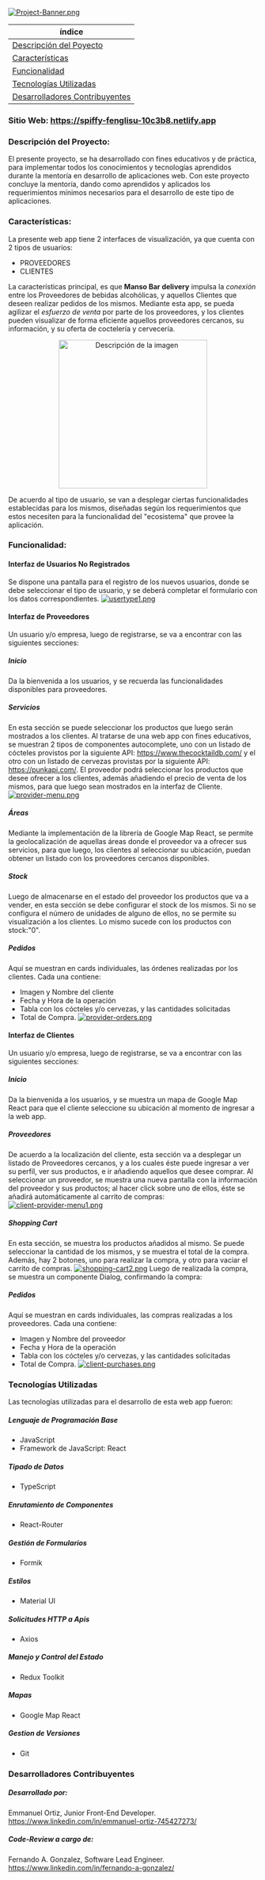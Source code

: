 [![Project-Banner.png](https://i.postimg.cc/NjQHK15Z/Project-Banner.png)](https://postimg.cc/w7bvPR5k)

| índice    |
| --------- |
| [Descripción del Poyecto](#descripción-del-proyecto)  |
| [Características](#características)    |
| [Funcionalidad](#funcionalidad)    |
| [Tecnologías Utilizadas](#tecnologías-utilizadas)    |
| [Desarrolladores Contribuyentes](#desarrolladores-contribuyentes)     |

### Sitio Web: https://spiffy-fenglisu-10c3b8.netlify.app

### Descripción del Proyecto:
El presente proyecto, se ha desarrollado con fines educativos y de práctica, para implementar todos los conocimientos y tecnologías aprendidos durante la mentoría en desarrollo de aplicaciones web.
Con este proyecto concluye la mentoría, dando como aprendidos y aplicados los requerimientos mínimos necesarios para el desarrollo de este tipo de aplicaciones.

### Características:

La presente web app tiene 2 interfaces de visualización, ya que cuenta con 2 tipos de usuarios: 
- PROVEEDORES
- CLIENTES

La características principal, es que **Manso Bar delivery** impulsa la *conexión* entre los Proveedores de bebidas alcohólicas, y aquellos Clientes que deseen realizar pedidos de los mismos.
Mediante esta app, se pueda agilizar el *esfuerzo de venta* por parte de los proveedores, y los clientes pueden visualizar de forma eficiente aquellos proveedores cercanos, su información, y su oferta de coctelería y cervecería.
<div align="center">
  <a href="https://postimg.cc/svNnXyCJ">
    <img src="https://i.postimg.cc/8z1xZPyx/Dise-o-sin-t-tulo-6-removebg-preview.png" alt="Descripción de la imagen" width="300">
  </a>
</div>

De acuerdo al tipo de usuario, se van a desplegar ciertas funcionalidades establecidas para los mismos, diseñadas según los requerimientos que estos necesiten para la funcionalidad del "ecosistema" que provee la aplicación.

### Funcionalidad:
#### Interfaz de Usuarios No Registrados
Se dispone una pantalla para el registro de los nuevos usuarios, donde se debe seleccionar el tipo de usuario, y se deberá completar el formulario con los datos correspondientes.
[![usertype1.png](https://i.postimg.cc/63Hwt48s/usertype1.png)](https://postimg.cc/gX61KJy4)
#### Interfaz de Proveedores
Un usuario y/o empresa, luego de registrarse, se va a encontrar con las siguientes secciones:
##### Inicio
Da la bienvenida a los usuarios, y se recuerda las funcionalidades disponibles para proveedores.
##### Servicios
En esta sección se puede seleccionar los productos que luego serán mostrados a los clientes. Al tratarse de una web app con fines educativos, se muestran 2 tipos de componentes autocomplete, uno con un listado de cócteles provistos por la siguiente API: https://www.thecocktaildb.com/ y el otro con un listado de cervezas provistas por la siguiente API: https://punkapi.com/. El proveedor podrá seleccionar los productos que desee ofrecer a los clientes, además añadiendo el precio de venta de los mismos, para que luego sean mostrados en la interfaz de Cliente.
[![provider-menu.png](https://i.postimg.cc/L51yNhZK/provider-menu.png)](https://postimg.cc/5Qfqt43n)
##### Áreas
Mediante la implementación de la librería de Google Map React, se permite la geolocalización de aquellas áreas donde el proveedor va a ofrecer sus servicios, para que luego, los clientes al seleccionar su ubicación, puedan obtener un listado con los proveedores cercanos disponibles.
##### Stock
Luego de almacenarse en el estado del proveedor los productos que va a vender, en esta sección se debe configurar el stock de los mismos. Si no se configura el número de unidades de alguno de ellos, no se permite su visualización a los clientes. Lo mismo sucede con los productos con stock:"0".
##### Pedidos
Aquí se muestran en cards individuales, las órdenes realizadas por los clientes.  Cada una contiene: 
- Imagen y Nombre del cliente
- Fecha y Hora de la operación
- Tabla con los cócteles y/o cervezas, y las cantidades solicitadas
- Total de Compra.
[![provider-orders.png](https://i.postimg.cc/ydDNkC2r/provider-orders.png)](https://postimg.cc/S2p4v3SW)
#### Interfaz de Clientes
Un usuario y/o empresa, luego de registrarse, se va a encontrar con las siguientes secciones:
##### Inicio
Da la bienvenida a los usuarios, y se muestra un mapa de Google Map React para que el cliente seleccione su ubicación al momento de ingresar a la web app. 
##### Proveedores
De acuerdo a la localización del cliente, esta sección va a desplegar un listado de Proveedores cercanos, y a los cuales éste puede ingresar a ver su perfíl, ver sus productos, e ir añadiendo aquellos que desee comprar.
Al seleccionar un proveedor, se muestra una nueva pantalla con la información del proveedor y sus productos; al hacer click sobre uno de ellos, éste se añadirá automáticamente al carrito de compras:
[![client-provider-menu1.png](https://i.postimg.cc/pTQP9VqC/client-provider-menu1.png)](https://postimg.cc/zbfs6NmH)
##### Shopping Cart
En esta sección, se muestra los productos añadidos al mismo. Se puede seleccionar la cantidad de los mismos, y se muestra el total de la compra.
Además, hay 2 botones, uno para realizar la compra, y otro para vaciar el carrito de compras.
[![shopping-cart2.png](https://i.postimg.cc/sg2PwvWB/shopping-cart2.png)](https://postimg.cc/fJ60bWBZ)
Luego de realizada la compra, se muestra un componente Dialog, confirmando la compra:
##### Pedidos
Aquí se muestran en cards individuales, las compras realizadas a los proveedores. Cada una contiene:
- Imagen y Nombre del proveedor
- Fecha y Hora de la operación
- Tabla con los cócteles y/o cervezas, y las cantidades solicitadas
- Total de Compra.
[![client-purchases.png](https://i.postimg.cc/Qtzvx2rm/client-purchases.png)](https://postimg.cc/N91ddPF2)
### Tecnologías Utilizadas
Las tecnologías utilizadas para el desarrollo de esta web app fueron:
##### Lenguaje de Programación Base
- JavaScript 
- Framework de JavaScript: React
##### Tipado de Datos
- TypeScript
##### Enrutamiento de Componentes
- React-Router
##### Gestión de Formularios
- Formik
##### Estilos
- Material UI
##### Solicitudes HTTP a Apis
- Axios
##### Manejo y Control del Estado
- Redux Toolkit
##### Mapas
- Google Map React
##### Gestion de Versiones
- Git
### Desarrolladores Contribuyentes
##### Desarrollado por:
Emmanuel Ortiz, Junior Front-End Developer.
https://www.linkedin.com/in/emmanuel-ortiz-745427273/
##### Code-Review a cargo de:
Fernando A. Gonzalez, Software Lead Engineer.
https://www.linkedin.com/in/fernando-a-gonzalez/
